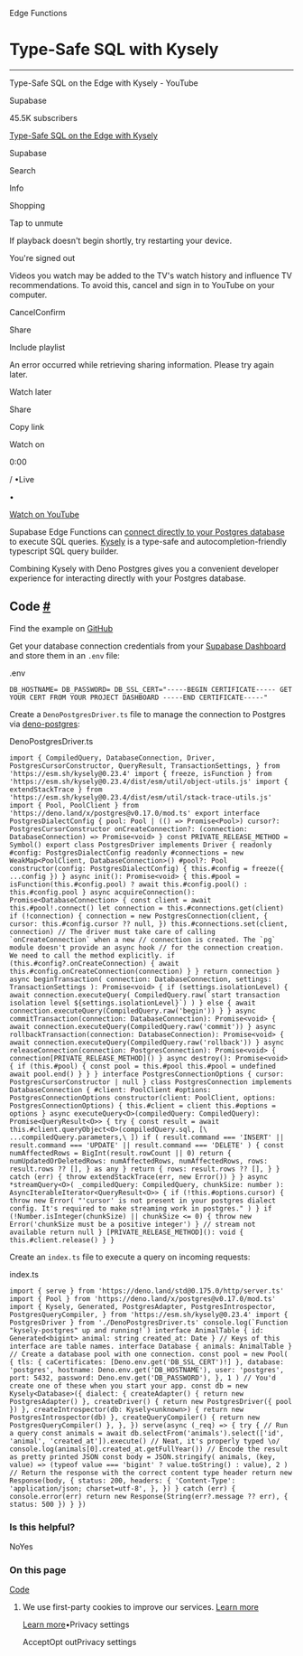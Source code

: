 Edge Functions

# Type-Safe SQL with Kysely

* * *

Type-Safe SQL on the Edge with Kysely - YouTube

Supabase

45.5K subscribers

[Type-Safe SQL on the Edge with Kysely](https://www.youtube.com/watch?v=zd9a_Lk3jAc)

Supabase

Search

Info

Shopping

Tap to unmute

If playback doesn't begin shortly, try restarting your device.

You're signed out

Videos you watch may be added to the TV's watch history and influence TV recommendations. To avoid this, cancel and sign in to YouTube on your computer.

CancelConfirm

Share

Include playlist

An error occurred while retrieving sharing information. Please try again later.

Watch later

Share

Copy link

Watch on

0:00

/ •Live

•

[Watch on YouTube](https://www.youtube.com/watch?v=zd9a_Lk3jAc "Watch on YouTube")

Supabase Edge Functions can [connect directly to your Postgres database](https://supabase.com/docs/guides/functions/connect-to-postgres) to execute SQL queries. [Kysely](https://github.com/kysely-org/kysely#kysely) is a type-safe and autocompletion-friendly typescript SQL query builder.

Combining Kysely with Deno Postgres gives you a convenient developer experience for interacting directly with your Postgres database.

## Code [\#](https://supabase.com/docs/guides/functions/kysely-postgres\#code)

Find the example on [GitHub](https://github.com/supabase/supabase/tree/master/examples/edge-functions/supabase/functions/kysely-postgres)

Get your database connection credentials from your [Supabase Dashboard](https://supabase.com/dashboard/project/_/settings/database) and store them in an `.env` file:

.env

`
DB_HOSTNAME=
DB_PASSWORD=
DB_SSL_CERT="-----BEGIN CERTIFICATE-----
GET YOUR CERT FROM YOUR PROJECT DASHBOARD
-----END CERTIFICATE-----"
`

Create a `DenoPostgresDriver.ts` file to manage the connection to Postgres via [deno-postgres](https://deno-postgres.com/):

DenoPostgresDriver.ts

``
import {
CompiledQuery,
DatabaseConnection,
Driver,
PostgresCursorConstructor,
QueryResult,
TransactionSettings,
} from 'https://esm.sh/kysely@0.23.4'
import { freeze, isFunction } from 'https://esm.sh/kysely@0.23.4/dist/esm/util/object-utils.js'
import { extendStackTrace } from 'https://esm.sh/kysely@0.23.4/dist/esm/util/stack-trace-utils.js'
import { Pool, PoolClient } from 'https://deno.land/x/postgres@v0.17.0/mod.ts'
export interface PostgresDialectConfig {
pool: Pool | (() => Promise<Pool>)
cursor?: PostgresCursorConstructor
onCreateConnection?: (connection: DatabaseConnection) => Promise<void>
}
const PRIVATE_RELEASE_METHOD = Symbol()
export class PostgresDriver implements Driver {
readonly #config: PostgresDialectConfig
readonly #connections = new WeakMap<PoolClient, DatabaseConnection>()
#pool?: Pool
constructor(config: PostgresDialectConfig) {
    this.#config = freeze({ ...config })
}
async init(): Promise<void> {
    this.#pool = isFunction(this.#config.pool) ? await this.#config.pool() : this.#config.pool
}
async acquireConnection(): Promise<DatabaseConnection> {
    const client = await this.#pool!.connect()
    let connection = this.#connections.get(client)
    if (!connection) {
      connection = new PostgresConnection(client, {
        cursor: this.#config.cursor ?? null,
      })
      this.#connections.set(client, connection)
      // The driver must take care of calling `onCreateConnection` when a new
      // connection is created. The `pg` module doesn't provide an async hook
      // for the connection creation. We need to call the method explicitly.
      if (this.#config?.onCreateConnection) {
        await this.#config.onCreateConnection(connection)
      }
    }
    return connection
}
async beginTransaction(
    connection: DatabaseConnection,
    settings: TransactionSettings
): Promise<void> {
    if (settings.isolationLevel) {
      await connection.executeQuery(
        CompiledQuery.raw(`start transaction isolation level ${settings.isolationLevel}`)
      )
    } else {
      await connection.executeQuery(CompiledQuery.raw('begin'))
    }
}
async commitTransaction(connection: DatabaseConnection): Promise<void> {
    await connection.executeQuery(CompiledQuery.raw('commit'))
}
async rollbackTransaction(connection: DatabaseConnection): Promise<void> {
    await connection.executeQuery(CompiledQuery.raw('rollback'))
}
async releaseConnection(connection: PostgresConnection): Promise<void> {
    connection[PRIVATE_RELEASE_METHOD]()
}
async destroy(): Promise<void> {
    if (this.#pool) {
      const pool = this.#pool
      this.#pool = undefined
      await pool.end()
    }
}
}
interface PostgresConnectionOptions {
cursor: PostgresCursorConstructor | null
}
class PostgresConnection implements DatabaseConnection {
#client: PoolClient
#options: PostgresConnectionOptions
constructor(client: PoolClient, options: PostgresConnectionOptions) {
    this.#client = client
    this.#options = options
}
async executeQuery<O>(compiledQuery: CompiledQuery): Promise<QueryResult<O>> {
    try {
      const result = await this.#client.queryObject<O>(compiledQuery.sql, [\
        ...compiledQuery.parameters,\
      ])
      if (
        result.command === 'INSERT' ||
        result.command === 'UPDATE' ||
        result.command === 'DELETE'
      ) {
        const numAffectedRows = BigInt(result.rowCount || 0)
        return {
          numUpdatedOrDeletedRows: numAffectedRows,
          numAffectedRows,
          rows: result.rows ?? [],
        } as any
      }
      return {
        rows: result.rows ?? [],
      }
    } catch (err) {
      throw extendStackTrace(err, new Error())
    }
}
async *streamQuery<O>(
    _compiledQuery: CompiledQuery,
    chunkSize: number
): AsyncIterableIterator<QueryResult<O>> {
    if (!this.#options.cursor) {
      throw new Error(
        "'cursor' is not present in your postgres dialect config. It's required to make streaming work in postgres."
      )
    }
    if (!Number.isInteger(chunkSize) || chunkSize <= 0) {
      throw new Error('chunkSize must be a positive integer')
    }
    // stream not available
    return null
}
[PRIVATE_RELEASE_METHOD](): void {
    this.#client.release()
}
}
``

Create an `index.ts` file to execute a query on incoming requests:

index.ts

``
import { serve } from 'https://deno.land/std@0.175.0/http/server.ts'
import { Pool } from 'https://deno.land/x/postgres@v0.17.0/mod.ts'
import {
Kysely,
Generated,
PostgresAdapter,
PostgresIntrospector,
PostgresQueryCompiler,
} from 'https://esm.sh/kysely@0.23.4'
import { PostgresDriver } from './DenoPostgresDriver.ts'
console.log(`Function "kysely-postgres" up and running!`)
interface AnimalTable {
id: Generated<bigint>
animal: string
created_at: Date
}
// Keys of this interface are table names.
interface Database {
animals: AnimalTable
}
// Create a database pool with one connection.
const pool = new Pool(
{
    tls: { caCertificates: [Deno.env.get('DB_SSL_CERT')!] },
    database: 'postgres',
    hostname: Deno.env.get('DB_HOSTNAME'),
    user: 'postgres',
    port: 5432,
    password: Deno.env.get('DB_PASSWORD'),
},
1
)
// You'd create one of these when you start your app.
const db = new Kysely<Database>({
dialect: {
    createAdapter() {
      return new PostgresAdapter()
    },
    createDriver() {
      return new PostgresDriver({ pool })
    },
    createIntrospector(db: Kysely<unknown>) {
      return new PostgresIntrospector(db)
    },
    createQueryCompiler() {
      return new PostgresQueryCompiler()
    },
},
})
serve(async (_req) => {
try {
    // Run a query
    const animals = await db.selectFrom('animals').select(['id', 'animal', 'created_at']).execute()
    // Neat, it's properly typed \o/
    console.log(animals[0].created_at.getFullYear())
    // Encode the result as pretty printed JSON
    const body = JSON.stringify(
      animals,
      (key, value) => (typeof value === 'bigint' ? value.toString() : value),
      2
    )
    // Return the response with the correct content type header
    return new Response(body, {
      status: 200,
      headers: {
        'Content-Type': 'application/json; charset=utf-8',
      },
    })
} catch (err) {
    console.error(err)
    return new Response(String(err?.message ?? err), { status: 500 })
}
})
``

### Is this helpful?

NoYes

### On this page

[Code](https://supabase.com/docs/guides/functions/kysely-postgres#code)

1. We use first-party cookies to improve our services. [Learn more](https://supabase.com/privacy#8-cookies-and-similar-technologies-used-on-our-european-services)



   [Learn more](https://supabase.com/privacy#8-cookies-and-similar-technologies-used-on-our-european-services)•Privacy settings





   AcceptOpt outPrivacy settings